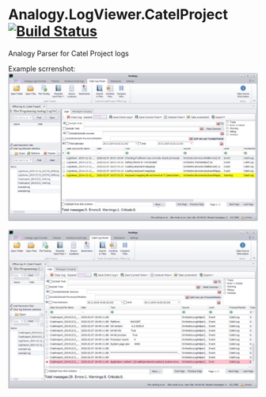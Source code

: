 # Analogy.LogViewer.CatelProject [![Build Status](https://dev.azure.com/Analogy-LogViewer/Analogy%20Log%20Viewer/_apis/build/status/Analogy-LogViewer.Analogy.LogViewer.CatelProject?branchName=master)](https://dev.azure.com/Analogy-LogViewer/Analogy%20Log%20Viewer/_build/latest?definitionId=4&branchName=master)
Analogy Parser for Catel Project logs

Example scrrenshot:
![Example1](Assets/Example.jpg)

![Example2](Assets/Example2.jpg)
